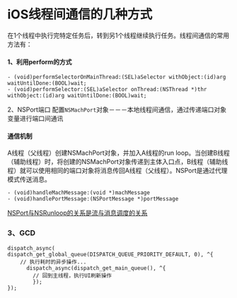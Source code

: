 # iOS线程间通信的几种方式
在1个线程中执行完特定任务后，转到另1个线程继续执行任务。线程间通信的常用方法有：
#### 1、利用perform的方式

```
- (void)performSelectorOnMainThread:(SEL)aSelector withObject:(id)arg waitUntilDone:(BOOL)wait;
- (void)performSelector:(SEL)aSelector onThread:(NSThread *)thr withObject:(id)arg waitUntilDone:(BOOL)wait;
```
2、NSPort端口
配置`NSMachPort`对象－－－本地线程间通信，通过传递端口对象变量进行端口间通讯
#### 通信机制
A线程（父线程）创建NSMachPort对象，并加入A线程的run loop。当创建B线程（辅助线程）时，将创建的NSMachPort对象传递到主体入口点，B线程（辅助线程）就可以使用相同的端口对象将消息传回A线程（父线程）。NSPort是通过代理模式传送消息。

```
- (void)handleMachMessage:(void *)machMessage
- (void)handlePortMessage:(NSPortMessage *)portMessage
```
[NSPort与NSRunloop的关系是流与消息调度的关系](https://www.cnblogs.com/feng9exe/p/8867475.html)
### 3、GCD

```
dispatch_async(
dispatch_get_global_queue(DISPATCH_QUEUE_PRIORITY_DEFAULT, 0), ^{
    // 执行耗时的异步操作...
      dispatch_async(dispatch_get_main_queue(), ^{
        // 回到主线程，执行UI刷新操作
        });
});
```

